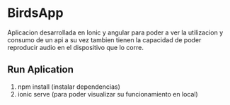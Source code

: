# BirdsApp

Aplicacion desarrollada en Ionic y angular
para poder a ver la utilizacion y consumo de un api a su vez tambien tienen la capacidad de poder reproducir audio en el dispositivo que lo corre.

## Run Aplication

1. npm install (instalar dependencias)
2. ionic serve (para poder visualizar su funcionamiento en local)
